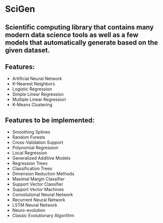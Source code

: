 # SciGen
## Scientific computing library that contains many modern data science tools as well as a few models that automatically generate based on the given dataset.
 
## Features:
  * Artificial Neural Network
  * K-Nearest Neighbors
  * Logistic Regression
  * Simple Linear Regression
  * Multiple Linear Regression
  * K-Means Clustering
   
## Features to be implemented:
  * Smoothing Splines
  * Random Forests
  * Cross-Validation Support
  * Polynomial Regression
  * Local Regression
  * Generalized Additive Models
  * Regression Trees
  * Classification Trees
  * Dimension Reduction Methods
  * Maximal Margin Classifier
  * Support Vector Classifier
  * Support Vector Machines
  * Convolutional Neural Network
  * Recurrent Neural Network
  * LSTM Neural Network
  * Neuro-evolution
  * Classic Evolutionary Algorithm
